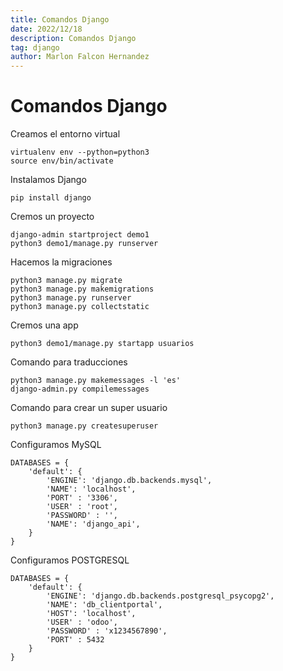 ```yaml
---
title: Comandos Django
date: 2022/12/18
description: Comandos Django
tag: django
author: Marlon Falcon Hernandez
---
```


# Comandos Django

Creamos el entorno virtual

```
virtualenv env --python=python3
source env/bin/activate
```

Instalamos Django
```
pip install django
```

Cremos un proyecto
```
django-admin startproject demo1
python3 demo1/manage.py runserver
```


Hacemos la migraciones
```
python3 manage.py migrate
python3 manage.py makemigrations
python3 manage.py runserver
python3 manage.py collectstatic
```

Cremos una app
```
python3 demo1/manage.py startapp usuarios
```

Comando para traducciones
```
python3 manage.py makemessages -l 'es'
django-admin.py compilemessages
```


Comando para crear un super usuario
```
python3 manage.py createsuperuser
```

Configuramos MySQL
```
DATABASES = {
    'default': {
        'ENGINE': 'django.db.backends.mysql',
        'NAME': 'localhost',
        'PORT' : '3306',
        'USER' : 'root',
        'PASSWORD' : '',
        'NAME': 'django_api',
    }
}
```

Configuramos POSTGRESQL
```
DATABASES = {
    'default': {
        'ENGINE': 'django.db.backends.postgresql_psycopg2',
        'NAME': 'db_clientportal',
        'HOST': 'localhost',
        'USER' : 'odoo',
        'PASSWORD' : 'x1234567890',
        'PORT' : 5432
    }
}
```